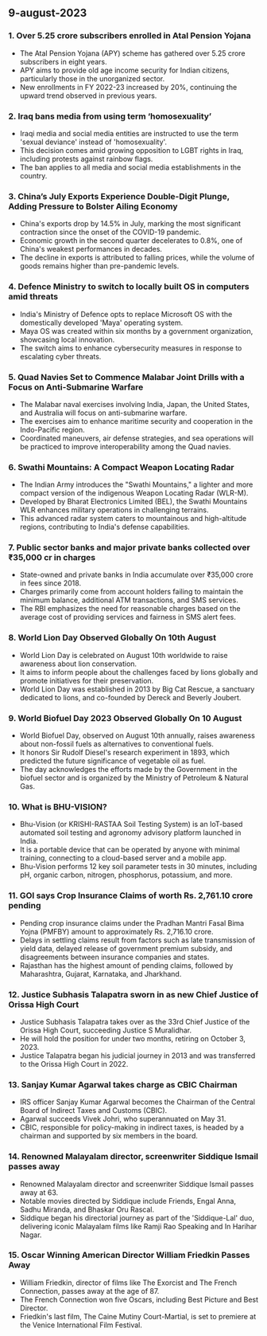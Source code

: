 ## 9-august-2023
### 1. Over 5.25 crore subscribers enrolled in Atal Pension Yojana

- The Atal Pension Yojana (APY) scheme has gathered over 5.25 crore subscribers in eight years.
- APY aims to provide old age income security for Indian citizens, particularly those in the unorganized sector.
- New enrollments in FY 2022-23 increased by 20%, continuing the upward trend observed in previous years.

### 2. Iraq bans media from using term ‘homosexuality’

- Iraqi media and social media entities are instructed to use the term 'sexual deviance' instead of 'homosexuality'.
- This decision comes amid growing opposition to LGBT rights in Iraq, including protests against rainbow flags.
- The ban applies to all media and social media establishments in the country.

### 3. China’s July Exports Experience Double-Digit Plunge, Adding Pressure to Bolster Ailing Economy

- China's exports drop by 14.5% in July, marking the most significant contraction since the onset of the COVID-19 pandemic.
- Economic growth in the second quarter decelerates to 0.8%, one of China's weakest performances in decades.
- The decline in exports is attributed to falling prices, while the volume of goods remains higher than pre-pandemic levels.

### 4. Defence Ministry to switch to locally built OS in computers amid threats

- India's Ministry of Defence opts to replace Microsoft OS with the domestically developed 'Maya' operating system.
- Maya OS was created within six months by a government organization, showcasing local innovation.
- The switch aims to enhance cybersecurity measures in response to escalating cyber threats.

### 5. Quad Navies Set to Commence Malabar Joint Drills with a Focus on Anti-Submarine Warfare

- The Malabar naval exercises involving India, Japan, the United States, and Australia will focus on anti-submarine warfare.
- The exercises aim to enhance maritime security and cooperation in the Indo-Pacific region.
- Coordinated maneuvers, air defense strategies, and sea operations will be practiced to improve interoperability among the Quad navies.

### 6. Swathi Mountains: A Compact Weapon Locating Radar

- The Indian Army introduces the "Swathi Mountains," a lighter and more compact version of the indigenous Weapon Locating Radar (WLR-M).
- Developed by Bharat Electronics Limited (BEL), the Swathi Mountains WLR enhances military operations in challenging terrains.
- This advanced radar system caters to mountainous and high-altitude regions, contributing to India's defense capabilities.

### 7. Public sector banks and major private banks collected over ₹35,000 cr in charges

- State-owned and private banks in India accumulate over ₹35,000 crore in fees since 2018.
- Charges primarily come from account holders failing to maintain the minimum balance, additional ATM transactions, and SMS services.
- The RBI emphasizes the need for reasonable charges based on the average cost of providing services and fairness in SMS alert fees.

### 8. World Lion Day Observed Globally On 10th August

- World Lion Day is celebrated on August 10th worldwide to raise awareness about lion conservation.
- It aims to inform people about the challenges faced by lions globally and promote initiatives for their preservation.
- World Lion Day was established in 2013 by Big Cat Rescue, a sanctuary dedicated to lions, and co-founded by Dereck and Beverly Joubert.

### 9. World Biofuel Day 2023 Observed Globally On 10 August

- World Biofuel Day, observed on August 10th annually, raises awareness about non-fossil fuels as alternatives to conventional fuels.
- It honors Sir Rudolf Diesel's research experiment in 1893, which predicted the future significance of vegetable oil as fuel.
- The day acknowledges the efforts made by the Government in the biofuel sector and is organized by the Ministry of Petroleum & Natural Gas.

### 10. What is BHU-VISION?

- Bhu-Vision (or KRISHI-RASTAA Soil Testing System) is an IoT-based automated soil testing and agronomy advisory platform launched in India.
- It is a portable device that can be operated by anyone with minimal training, connecting to a cloud-based server and a mobile app.
- Bhu-Vision performs 12 key soil parameter tests in 30 minutes, including pH, organic carbon, nitrogen, phosphorus, potassium, and more.

### 11. GOI says Crop Insurance Claims of worth Rs. 2,761.10 crore pending

- Pending crop insurance claims under the Pradhan Mantri Fasal Bima Yojna (PMFBY) amount to approximately Rs. 2,716.10 crore.
- Delays in settling claims result from factors such as late transmission of yield data, delayed release of government premium subsidy, and disagreements between insurance companies and states.
- Rajasthan has the highest amount of pending claims, followed by Maharashtra, Gujarat, Karnataka, and Jharkhand.

### 12. Justice Subhasis Talapatra sworn in as new Chief Justice of Orissa High Court

- Justice Subhasis Talapatra takes over as the 33rd Chief Justice of the Orissa High Court, succeeding Justice S Muralidhar.
- He will hold the position for under two months, retiring on October 3, 2023.
- Justice Talapatra began his judicial journey in 2013 and was transferred to the Orissa High Court in 2022.

### 13. Sanjay Kumar Agarwal takes charge as CBIC Chairman

- IRS officer Sanjay Kumar Agarwal becomes the Chairman of the Central Board of Indirect Taxes and Customs (CBIC).
- Agarwal succeeds Vivek Johri, who superannuated on May 31.
- CBIC, responsible for policy-making in indirect taxes, is headed by a chairman and supported by six members in the board.

### 14. Renowned Malayalam director, screenwriter Siddique Ismail passes away

- Renowned Malayalam director and screenwriter Siddique Ismail passes away at 63.
- Notable movies directed by Siddique include Friends, Engal Anna, Sadhu Miranda, and Bhaskar Oru Rascal.
- Siddique began his directorial journey as part of the 'Siddique-Lal' duo, delivering iconic Malayalam films like Ramji Rao Speaking and In Harihar Nagar.

### 15. Oscar Winning American Director William Friedkin Passes Away

- William Friedkin, director of films like The Exorcist and The French Connection, passes away at the age of 87.
- The French Connection won five Oscars, including Best Picture and Best Director.
- Friedkin's last film, The Caine Mutiny Court-Martial, is set to premiere at the Venice International Film Festival.